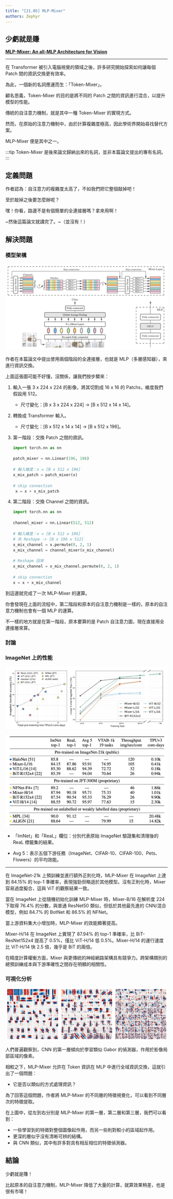 ```yaml
---
title: "[21.05] MLP-Mixer"
authors: Zephyr
---
```


## 少虧就是賺

[**MLP-Mixer: An all-MLP Architecture for Vision**](https://arxiv.org/abs/2105.01601)

---

在 Transformer 被引入電腦視覺的領域之後，許多研究開始探索如何讓每個 Patch 間的資訊交換更有效率。

為此，一個新的名詞應運而生：「Token-Mixer」。

顧名思義，Token-Mixer 的目的是將不同的 Patch 之間的資訊進行混合，以提升模型的性能。

傳統的自注意力機制，就是其中一種 Token-Mixer 的實現方式。

然而，在原始的注意力機制中，由於計算複雜度極高，因此學術界開始尋找替代方案。

MLP-Mixer 便是其中之一。

:::tip
Token-Mixer 是後來論文歸納出來的名詞，並非本篇論文提出的專有名詞。
:::

## 定義問題

作者認為：自注意力的複雜度太高了，不如我們把它整個敲掉吧！

至於敲掉之後要怎麼辦呢？

嘿！你看，路邊不是有個簡單的全連接層嗎？拿來用啊！

~然後這篇論文就講完了。~（並沒有！）

## 解決問題

### 模型架構

![MLP-Mixer 模型架構](./img/img1.jpg)

作者在本篇論文中提出使用兩個階段的全連接層，也就是 MLP（多層感知器），來進行資訊交換。

上面這張圖可能不好懂，沒關係，讓我們按步驟來：

1. 輸入一張 3 x 224 x 224 的影像，將其切割成 16 x 16 的 Patchs，維度我們假設用 512。

   - 尺寸變化：[B x 3 x 224 x 224] -> [B x 512 x 14 x 14]。

2. 轉換成 Transformer 輸入。

   - 尺寸變化：[B x 512 x 14 x 14] -> [B x 512 x 196]。

3. 第一階段：交換 Patch 之間的資訊。

   ```python
   import torch.nn as nn

   patch_mixer = nn.Linear(196, 196)

   # 輸入維度：x = [B x 512 x 196]
   x_mix_patch = patch_mixer(x)

   # skip connection
    x = x + x_mix_patch
   ```

4. 第二階段：交換 Channel 之間的資訊。

   ```python
   import torch.nn as nn

   channel_mixer = nn.Linear(512, 512)

   # 輸入維度：x = [B x 512 x 196]
   # 先 Reshape -> [B x 196 x 512]
   x_mix_channel = x.permute(0, 2, 1)
   x_mix_channel = channel_mixer(x_mix_channel)

   # Reshape 回來
   x_mix_channel = x_mix_channel.permute(0, 2, 1)

   # skip connection
   x = x + x_mix_channel
   ```

到這邊就完成了一次 MLP-Mixer 的運算。

你會發現在上面的流程中，第二階段和原本的自注意力機制是一樣的，原本的自注意力機制也會有一個 MLP 的運算。

不一樣的地方就是在第一階段，原本要算的是 Patch 自注意力圖，現在直接用全連接層來算。

### 討論

### ImageNet 上的性能

![MLP-Mixer on ImageNet 1](./img/img3.jpg)

![mlp-mixer on imagenet 2](./img/img2.jpg)

- 「ImNet」和「ReaL」欄位：分別代表原始 ImageNet 驗證集和清理後的 ReaL 標籤集的結果。

- Avg 5：表示五個下游任務（ImageNet、CIFAR-10、CIFAR-100、Pets、Flowers）的平均效能。

---

在 ImageNet-21k 上預訓練並進行額外正則化時，MLP-Mixer 在 ImageNet 上達到 84.15% 的 top-1 準確率，表現強勁但略遜於其他模型。沒有正則化時，Mixer 容易過度擬合，這與 ViT 的觀察結果一致。

當在 ImageNet 上從隨機初始化訓練 MLP-Mixer 時，Mixer-B/16 在解析度 224 下取得 76.4% 的分數，與普通 ResNet50 類似，但低於其他最先進的 CNN/混合模型，例如 84.7% 的 BotNet 和 86.5% 的 NFNet。

當上游資料集大小增加時，MLP-Mixer 的效能顯著提高。

Mixer-H/14 在 ImageNet 上實現了 87.94% 的 top-1 準確率，比 BiT-ResNet152x4 提高了 0.5%，僅比 ViT-H/14 低 0.5%。Mixer-H/14 的運行速度比 ViT-H/14 快 2.5 倍，幾乎是 BiT 的兩倍。

在精度計算權衡方面，Mixer 與更傳統的神經網路架構具有競爭力。跨架構類別的總預訓練成本與下游準確性之間存在明顯的相關性。

### 可視化分析

![MLP-Mixer Visualization](./img/img4.jpg)

人們普遍觀察到，CNN 的第一層傾向於學習類似 Gabor 的偵測器，作用於影像局部區域的像素。

相較之下，MLP-Mixer 允許在 Token 資訊在 MLP 中進行全域資訊交換，這就引出了一個問題：

- 它是否以類似的方式處理資訊？

為了回答這個問題，作者將 MLP-Mixer 的不同層的特徵視覺化，可以看到不同層次的特徵提取。

在上圖中，從左到右分別是 MLP-Mixer 的第一層，第二層和第三層，我們可以看到：

- 一些學習到的特徵對整個圖像起作用，而另一些則對較小的區域起作用。
- 更深的層似乎沒有清晰可辨的結構。
- 與 CNN 類似，其中有許多對具有相反相位的特徵偵測器。

## 結論

少虧就是賺！

比起原本的自注意力機制，MLP-Mixer 降低了大量的計算，就算效果稍差，也是很有市場！
